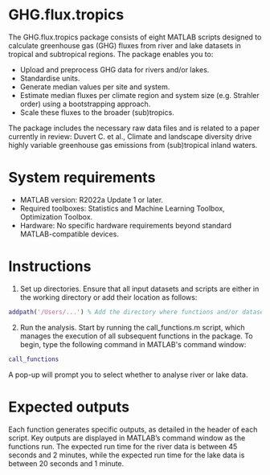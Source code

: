 # GHG.flux.tropics

The GHG.flux.tropics package consists of eight MATLAB scripts designed to calculate greenhouse gas (GHG) fluxes from river and lake datasets in tropical and subtropical regions. The package enables you to:
- Upload and preprocess GHG data for rivers and/or lakes.
- Standardise units.
- Generate median values per site and system.
- Estimate median fluxes per climate region and system size (e.g. Strahler order) using a bootstrapping approach.
- Scale these fluxes to the broader (sub)tropics.

The package includes the necessary raw data files and is related to a paper currently in review: Duvert C. et al., Climate and landscape diversity drive highly variable greenhouse gas emissions from (sub)tropical inland waters.

# System requirements
- MATLAB version: R2022a Update 1 or later.
- Required toolboxes: Statistics and Machine Learning Toolbox, Optimization Toolbox.
- Hardware: No specific hardware requirements beyond standard MATLAB-compatible devices.

# Instructions
1. Set up directories. Ensure that all input datasets and scripts are either in the working directory or add their location as follows:
```MATLAB
addpath('/Users/...') % Add the directory where functions and/or datasets are stored
```
2. Run the analysis. Start by running the call_functions.m script, which manages the execution of all subsequent functions in the package. To begin, type the following command in MATLAB's command window:
```MATLAB
call_functions
```
A pop-up will prompt you to select whether to analyse river or lake data.

# Expected outputs
Each function generates specific outputs, as detailed in the header of each script. Key outputs are displayed in MATLAB’s command window as the functions run.
The expected run time for the river data is between 45 seconds and 2 minutes, while the expected run time for the lake data is between 20 seconds and 1 minute.
